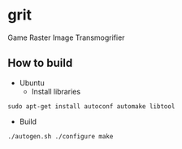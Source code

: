 # grit
Game Raster Image Transmogrifier

## How to build

- Ubuntu
  - Install libraries

`sudo apt-get install autoconf automake libtool`

- Build

`
./autogen.sh
./configure
make
`

